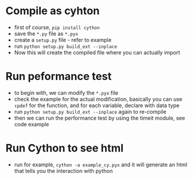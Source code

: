 # Compile as cyhton 
- first of course, `pip install cython`
- save the `*.py` file as `*.pyx`
- create a `setup.py` file - refer to example
- run `python setup.py build_ext --inplace`
- Now this will create the compiled file where you can actually import

# Run peformance test
- to begin with, we can modify the `*.pyx` file
- check the example for the actual modification, basically you can use `cpdef` for the function, and for each variable, declare with data type
- run `python setup.py build_ext --inplace` again to re-compile
- then we can run the performance test by using the timeit module, see code example

# Run Cython to see html
- run for example,  `cython -a example_cy.pyx` and it will generate an html that tells you the interaction with python
